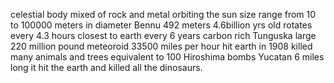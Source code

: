 

celestial body
	mixed of rock and metal orbiting the sun
size
	range from 10 to 100000 meters in diameter
Bennu
	492 meters
	4.6billion yrs old
	rotates every 4.3 hours
	closest to earth every 6 years
	carbon rich
Tunguska
	large 220 million pound meteoroid
	33500 miles per hour
	hit earth in 1908
	killed many animals and trees
	equivalent to 100 Hiroshima bombs
Yucatan
	6 miles long
	it hit the earth and killed all the dinosaurs.
